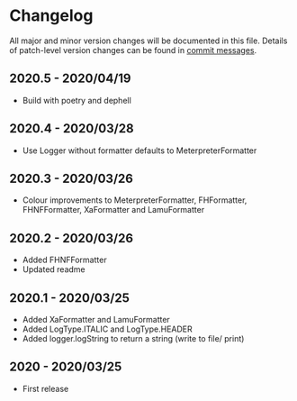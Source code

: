 # Changelog
All major and minor version changes will be documented in this file. Details of
patch-level version changes can be found in [commit messages](../../commits/master).

## 2020.5 - 2020/04/19
- Build with poetry and dephell

## 2020.4 - 2020/03/28
- Use Logger without formatter defaults to MeterpreterFormatter

## 2020.3 - 2020/03/26
- Colour improvements to MeterpreterFormatter, FHFormatter, FHNFFormatter,
XaFormatter and LamuFormatter

## 2020.2 - 2020/03/26
- Added FHNFFormatter
- Updated readme

## 2020.1 - 2020/03/25
- Added XaFormatter and LamuFormatter
- Added LogType.ITALIC and LogType.HEADER
- Added logger.logString to return a string (write to file/ print)

## 2020 - 2020/03/25
- First release
